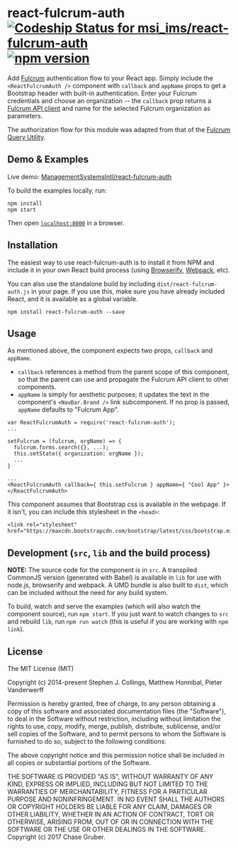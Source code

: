 # react-fulcrum-auth  [ ![Codeship Status for msi_ims/react-fulcrum-auth](https://app.codeship.com/projects/b30c3480-4a27-0135-1b75-5efc4f05ccd8/status?branch=master)](https://app.codeship.com/projects/232491)  [![npm version](https://badge.fury.io/js/react-fulcrum-auth.svg)](https://badge.fury.io/js/react-fulcrum-auth)

Add [Fulcrum](http://www.fulcrumapp.com/) authentication flow to your React app. Simply include the `<ReactFulcrumAuth />` component with `callback` and `appName` props to get a Bootstrap header with built-in authentication. Enter your Fulcrum credentials and choose an organization -- the `callback` prop returns a [Fulcrum API client](https://github.com/fulcrumapp/fulcrum-node) and name for the selected Fulcrum organization as parameters.

The authorization flow for this module was adapted from that of the [Fulcrum Query Utility](https://github.com/fulcrumapp/fulcrum-query-utility).


## Demo & Examples

Live demo: [ManagementSystemsIntl/react-fulcrum-auth](http://ManagementSystemsIntl.github.io/react-fulcrum-auth/)

To build the examples locally, run:

```
npm install
npm start
```

Then open [`localhost:8000`](http://localhost:8000) in a browser.


## Installation

The easiest way to use react-fulcrum-auth is to install it from NPM and include it in your own React build process (using [Browserify](http://browserify.org), [Webpack](http://webpack.github.io/), etc).

You can also use the standalone build by including `dist/react-fulcrum-auth.js` in your page. If you use this, make sure you have already included React, and it is available as a global variable.

```
npm install react-fulcrum-auth --save
```


## Usage

As mentioned above, the component expects two props, `callback` and `appName`.
* `callback` references a method from the parent scope of this component, so that the parent can use and propagate the Fulcrum API client to other components.
* `appName` is simply for aesthetic purposes; it updates the text in the component's `<NavBar.Brand />` link subcomponent. If no prop is passed, `appName` defaults to "Fulcrum App".

```
var ReactFulcrumAuth = require('react-fulcrum-auth');
...

setFulcrum = (fulcrum, orgName) => {
  fulcrum.forms.search({}, ...);
  this.setState({ organization: orgName });
  ...
}

...
<ReactFulcrumAuth callback={ this.setFulcrum } appName={ "Cool App" }></ReactFulcrumAuth>
```

This component assumes that Bootstrap css is available in the webpage. If it isn't, you can include this stylesheet in the `<head>`:

```
<link rel="stylesheet" href="https://maxcdn.bootstrapcdn.com/bootstrap/latest/css/bootstrap.min.css">
```


## Development (`src`, `lib` and the build process)

**NOTE:** The source code for the component is in `src`. A transpiled CommonJS version (generated with Babel) is available in `lib` for use with node.js, browserify and webpack. A UMD bundle is also built to `dist`, which can be included without the need for any build system.

To build, watch and serve the examples (which will also watch the component source), run `npm start`. If you just want to watch changes to `src` and rebuild `lib`, run `npm run watch` (this is useful if you are working with `npm link`).

## License

The MIT License (MIT)

Copyright (c) 2014-present Stephen J. Collings, Matthew Honnibal, Pieter Vanderwerff

Permission is hereby granted, free of charge, to any person obtaining a copy
of this software and associated documentation files (the "Software"), to deal
in the Software without restriction, including without limitation the rights
to use, copy, modify, merge, publish, distribute, sublicense, and/or sell
copies of the Software, and to permit persons to whom the Software is
furnished to do so, subject to the following conditions:

The above copyright notice and this permission notice shall be included in
all copies or substantial portions of the Software.

THE SOFTWARE IS PROVIDED "AS IS", WITHOUT WARRANTY OF ANY KIND, EXPRESS OR
IMPLIED, INCLUDING BUT NOT LIMITED TO THE WARRANTIES OF MERCHANTABILITY,
FITNESS FOR A PARTICULAR PURPOSE AND NONINFRINGEMENT. IN NO EVENT SHALL THE
AUTHORS OR COPYRIGHT HOLDERS BE LIABLE FOR ANY CLAIM, DAMAGES OR OTHER
LIABILITY, WHETHER IN AN ACTION OF CONTRACT, TORT OR OTHERWISE, ARISING FROM,
OUT OF OR IN CONNECTION WITH THE SOFTWARE OR THE USE OR OTHER DEALINGS IN
THE SOFTWARE.
Copyright (c) 2017 Chase Gruber.
